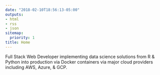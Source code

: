 ```yaml
---
date: "2018-02-10T18:56:13-05:00"
outputs:
- html
- rss
- json
sitemap:
  priority: 1
title: Home
---
```

Full Stack Web Developer implementing data science solutions from R & Python into production via Docker containers via major cloud providers including AWS, Azure, & GCP.
